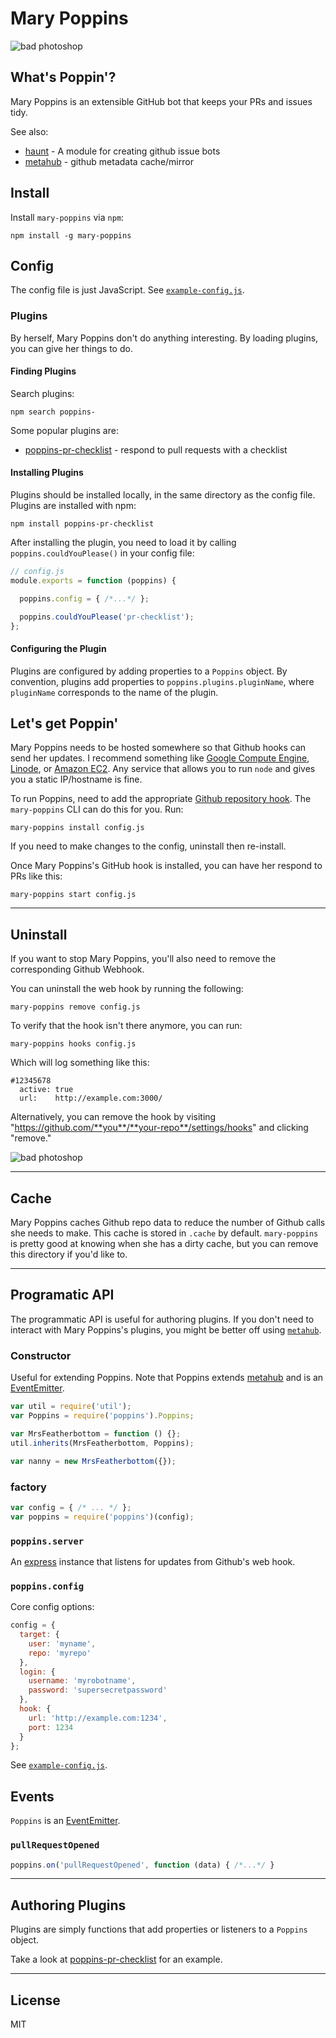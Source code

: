 # Mary Poppins


![bad photoshop](https://raw.github.com/btford/mary-poppins/master/img/poppins.jpg)

## What's Poppin'?

Mary Poppins is an extensible GitHub bot that keeps your PRs and issues tidy.

See also:
* [haunt](https://github.com/fat/haunt) - A module for creating github issue bots
* [metahub](https://github.com/btford/metahub) - github metadata cache/mirror


## Install

Install `mary-poppins` via `npm`:

```shell
npm install -g mary-poppins
```


## Config

The config file is just JavaScript.
See [`example-config.js`](https://github.com/btford/mary-poppins/blob/master/example-config.js).

### Plugins

By herself, Mary Poppins don't do anything interesting.
By loading plugins, you can give her things to do.


#### Finding Plugins

Search plugins:

```
npm search poppins-
```

Some popular plugins are:

* [poppins-pr-checklist](https://github.com/btford/poppins-pr-checklist) - respond to pull requests with a checklist


#### Installing Plugins

Plugins should be installed locally, in the same directory as the config file.
Plugins are installed with npm:

```
npm install poppins-pr-checklist
```

After installing the plugin, you need to load it by calling `poppins.couldYouPlease()` in your config file:

```javascript
// config.js
module.exports = function (poppins) {

  poppins.config = { /*...*/ };

  poppins.couldYouPlease('pr-checklist');
};
```


#### Configuring the Plugin

Plugins are configured by adding properties to a `Poppins` object.
By convention, plugins add properties to `poppins.plugins.pluginName`, where `pluginName` corresponds to the name of the plugin.


## Let's get Poppin'

Mary Poppins needs to be hosted somewhere so that Github hooks can send her updates.
I recommend something like [Google Compute Engine](https://cloud.google.com/products/compute-engine),
[Linode](https://www.linode.com/), or [Amazon EC2](http://aws.amazon.com/ec2/).
Any service that allows you to run `node` and gives you a static IP/hostname is fine.

To run Poppins, need to add the appropriate [Github repository hook](http://developer.github.com/v3/repos/hooks/).
The `mary-poppins` CLI can do this for you.
Run:

```shell
mary-poppins install config.js
```

If you need to make changes to the config, uninstall then re-install.

Once Mary Poppins's GitHub hook is installed, you can have her respond to PRs like this:

```shell
mary-poppins start config.js
```


-------------------------------------------------------------------------------

## Uninstall

If you want to stop Mary Poppins, you'll also need to remove the corresponding Github Webhook.

You can uninstall the web hook by running the following:

```shell
mary-poppins remove config.js
```

To verify that the hook isn't there anymore, you can run:

```shell
mary-poppins hooks config.js
```

Which will log something like this:

```
#12345678
  active: true
  url:    http://example.com:3000/
```

Alternatively, you can remove the hook by visiting "https://github.com/**you**/**your-repo**/settings/hooks" and clicking "remove."

![bad photoshop](https://raw.github.com/btford/poppins/master/img/github-hooks.png)

-------------------------------------------------------------------------------

## Cache

Mary Poppins caches Github repo data to reduce the number of Github calls she needs to make.
This cache is stored in `.cache` by default.
`mary-poppins` is pretty good at knowing when she has a dirty cache, but you can remove this directory if you'd like to.


-------------------------------------------------------------------------------

## Programatic API

The programmatic API is useful for authoring plugins.
If you don't need to interact with Mary Poppins's plugins, you might be better off using [`metahub`](https://github.com/btford/metahub).


### Constructor

Useful for extending Poppins.
Note that Poppins extends [metahub](https://github.com/btford/metahub) and is an [EventEmitter](http://nodejs.org/api/events.html#events_class_events_eventemitter).

```javascript
var util = require('util');
var Poppins = require('poppins').Poppins;

var MrsFeatherbottom = function () {};
util.inherits(MrsFeatherbottom, Poppins);

var nanny = new MrsFeatherbottom({});
```

### factory

```javascript
var config = { /* ... */ };
var poppins = require('poppins')(config);
```

### `poppins.server`

An [express](http://expressjs.com/) instance that listens for updates from Github's web hook.

### `poppins.config`

Core config options:

```javascript
config = {
  target: {
    user: 'myname',
    repo: 'myrepo'
  },
  login: {
    username: 'myrobotname',
    password: 'supersecretpassword'
  },
  hook: {
    url: 'http://example.com:1234',
    port: 1234
  }
};
```

See [`example-config.js`](https://github.com/btford/mary-poppins/blob/master/example-config.js).

## Events

`Poppins` is an [EventEmitter](http://nodejs.org/api/events.html#events_class_events_eventemitter).

### `pullRequestOpened`

```javascript
poppins.on('pullRequestOpened', function (data) { /*...*/ }
```

-------------------------------------------------------------------------------

## Authoring Plugins

Plugins are simply functions that add properties or listeners to a `Poppins` object.

Take a look at [poppins-pr-checklist](https://github.com/btford/poppins-pr-checklist) for an example.

-------------------------------------------------------------------------------

## License
MIT
